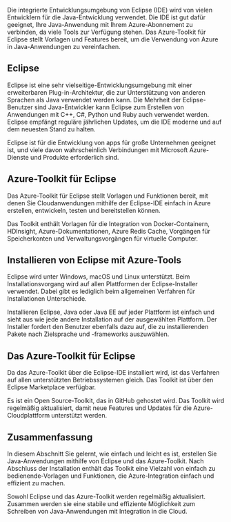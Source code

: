 Die integrierte Entwicklungsumgebung von Eclipse (IDE) wird von vielen Entwicklern für die Java-Entwicklung verwendet. Die IDE ist gut dafür geeignet, Ihre Java-Anwendung mit Ihrem Azure-Abonnement zu verbinden, da viele Tools zur Verfügung stehen. Das Azure-Toolkit für Eclipse stellt Vorlagen und Features bereit, um die Verwendung von Azure in Java-Anwendungen zu vereinfachen.

## <a name="eclipse"></a>Eclipse

Eclipse ist eine sehr vielseitige-Entwicklungsumgebung mit einer erweiterbaren Plug-in-Architektur, die zur Unterstützung von anderen Sprachen als Java verwendet werden kann. Die Mehrheit der Eclipse-Benutzer sind Java-Entwickler kann Eclipse zum Erstellen von Anwendungen mit C++, C#, Python und Ruby auch verwendet werden. Eclipse empfängt reguläre jährlichen Updates, um die IDE moderne und auf dem neuesten Stand zu halten.

Eclipse ist für die Entwicklung von apps für große Unternehmen geeignet ist, und viele davon wahrscheinlich Verbindungen mit Microsoft Azure-Dienste und Produkte erforderlich sind.

## <a name="azure-toolkit-for-eclipse"></a>Azure-Toolkit für Eclipse

Das Azure-Toolkit für Eclipse stellt Vorlagen und Funktionen bereit, mit denen Sie Cloudanwendungen mithilfe der Eclipse-IDE einfach in Azure erstellen, entwickeln, testen und bereitstellen können.

Das Toolkit enthält Vorlagen für die Integration von Docker-Containern, HDInsight, Azure-Dokumentationen, Azure Redis Cache, Vorgängen für Speicherkonten und Verwaltungsvorgängen für virtuelle Computer.

## <a name="installation-of-eclipse-with-azure-tooling"></a>Installieren von Eclipse mit Azure-Tools

Eclipse wird unter Windows, macOS und Linux unterstützt. Beim Installationsvorgang wird auf allen Plattformen der Eclipse-Installer verwendet. Dabei gibt es lediglich beim allgemeinen Verfahren für Installationen Unterschiede.

Installieren Eclipse, Java oder Java EE auf jeder Plattform ist einfach und sieht aus wie jede andere Installation auf der ausgewählten Plattform. Der Installer fordert den Benutzer ebenfalls dazu auf, die zu installierenden Pakete nach Zielsprache und -frameworks auszuwählen.

## <a name="the-azure-toolkit-for-eclipse"></a>Das Azure-Toolkit für Eclipse

Da das Azure-Toolkit über die Eclipse-IDE installiert wird, ist das Verfahren auf allen unterstützten Betriebssystemen gleich. Das Toolkit ist über den Eclipse Marketplace verfügbar.

Es ist ein Open Source-Toolkit, das in GitHub gehostet wird. Das Toolkit wird regelmäßig aktualisiert, damit neue Features und Updates für die Azure-Cloudplattform unterstützt werden.

## <a name="summary"></a>Zusammenfassung

In diesem Abschnitt Sie gelernt, wie einfach und leicht es ist, erstellen Sie Java-Anwendungen mithilfe von Eclipse und das Azure-Toolkit. Nach Abschluss der Installation enthält das Toolkit eine Vielzahl von einfach zu bedienende-Vorlagen und Funktionen, die Azure-Integration einfach und effizient zu machen.

Sowohl Eclipse und das Azure-Toolkit werden regelmäßig aktualisiert. Zusammen werden sie eine stabile und effiziente Möglichkeit zum Schreiben von Java-Anwendungen mit Integration in die Cloud.
